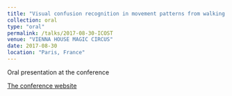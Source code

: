 ```yaml
---
title: "Visual confusion recognition in movement patterns from walking path and motion energy"
collection: oral
type: "oral"
permalink: /talks/2017-08-30-ICOST
venue: "VIENNA HOUSE MAGIC CIRCUS"
date: 2017-08-30
location: "Paris, France"
---
```


Oral presentation at the conference

[The conference website](http://www.icostconference.org/2017/index.html)
